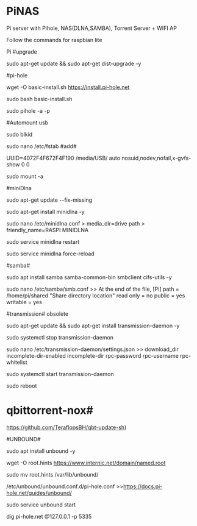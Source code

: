 # PiNAS
Pi server with Pihole, NAS(DLNA,SAMBA), Torrent Server + WIFI AP


Follow the commands for raspbian lite

Pi
#upgrade

sudo apt-get update && sudo apt-get dist-upgrade -y

#pi-hole

wget -O basic-install.sh https://install.pi-hole.net

sudo bash basic-install.sh

sudo pihole -a -p

#Automount usb

sudo blkid

sudo nano /etc/fstab
#add#

UUID=4072F4F672F4F190  /media/USB/  auto nosuid,nodev,nofail,x-gvfs-show 0 0

sudo mount -a

#miniDlna

sudo apt-get update --fix-missing

sudo apt-get install minidlna -y

sudo nano /etc/minidlna.conf                              > media_dir=drive path
							  > friendly_name=RASPI MINIDLNA
							  
sudo service minidlna restart

sudo service minidlna force-reload

#samba#

sudo apt install samba samba-common-bin smbclient cifs-utils -y

sudo nano /etc/samba/smb.conf >> At the end of the file,
									[Pi]
										path = /home/pi/shared  "Share directory location" 
										read only = no
										public = yes
										writable = yes
										
								
#transmission# obsolete

sudo apt-get update && sudo apt-get install transmission-daemon -y

sudo systemctl stop transmission-daemon

sudo nano /etc/transmission-daemon/settings.json >> 
                                                    download_dir
                                                    incomplete-dir-enabled
                                                    incomplete-dir
                                                    rpc-password
                                                    rpc-username
                                                    rpc-whitelist
                                                    
                                                    
                                                    
sudo systemctl start transmission-daemon

sudo reboot
# qbittorrent-nox#


https://github.com/TeraflopsBH/qbt-update-sh)


#UNBOUND# 

sudo apt install unbound -y

wget -O root.hints https://www.internic.net/domain/named.root

sudo mv root.hints /var/lib/unbound/
  
/etc/unbound/unbound.conf.d/pi-hole.conf      >>https://docs.pi-hole.net/guides/unbound/


sudo service unbound start


dig pi-hole.net @127.0.0.1 -p 5335



